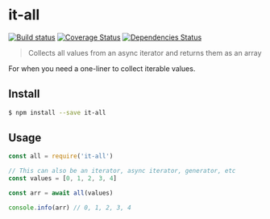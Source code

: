 # it-all

[![Build status](https://travis-ci.org/achingbrain/it.svg?branch=master)](https://travis-ci.org/achingbrain/it?branch=master) [![Coverage Status](https://coveralls.io/repos/github/achingbrain/it/badge.svg?branch=master)](https://coveralls.io/github/achingbrain/it?branch=master) [![Dependencies Status](https://david-dm.org/achingbrain/it/status.svg)](https://david-dm.org/achingbrain/it)

> Collects all values from an async iterator and returns them as an array

For when you need a one-liner to collect iterable values.

## Install

```sh
$ npm install --save it-all
```

## Usage

```javascript
const all = require('it-all')

// This can also be an iterator, async iterator, generator, etc
const values = [0, 1, 2, 3, 4]

const arr = await all(values)

console.info(arr) // 0, 1, 2, 3, 4
```
